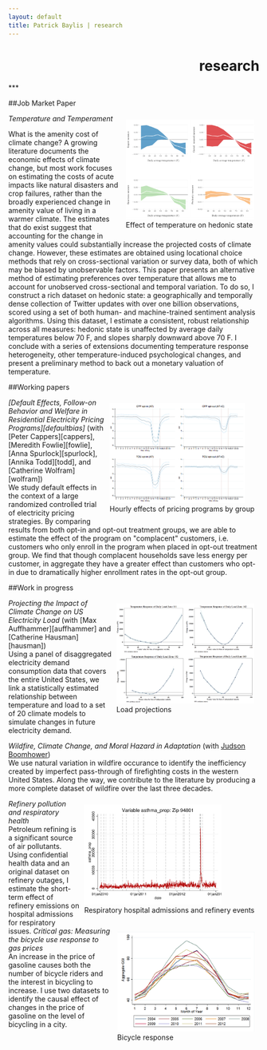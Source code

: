 ```yaml
---
layout: default
title: Patrick Baylis | research
---
```

<h1 align="right">research</h1>
***

<!-- TODO 
- Change the look a bit so that these resemble citations.
- Add links to papers
-->

##Job Market Paper
<figure style="float:right; margin:10px 10px 10px 10px;">
<img src="images/projects/temptemp3.png" title="Temperature and Temperament" height="200" class="shadow" />
  <figcaption>Effect of temperature on hedonic state</figcaption>
</figure> 
<em>Temperature and Temperament</em><br>
<!-- SHORT -->
<!-- Using a geographically and temporally dense corpus of Twitter status updates with nearly half a billion observations, I measure the effect of temperature on human mood, with implications for climate change. -->

<!-- MEDIUM -->
<!-- ? -->

<!-- LONG -->
What is the amenity cost of climate change? A growing literature documents the economic effects of climate change, but most work focuses on estimating the costs of acute impacts like natural disasters and crop failures, rather than the broadly experienced change in amenity value of living in a warmer climate. The estimates that do exist suggest that accounting for the change in amenity values could substantially increase the projected costs of climate change. However, these estimates are obtained using locational choice methods that rely on cross-sectional variation or survey data, both of which may be biased by unobservable factors. This paper presents an alternative method of estimating preferences over temperature that allows me to account for unobserved cross-sectional and temporal variation. To do so, I construct a rich dataset on hedonic state: a geographically and temporally dense collection of Twitter updates with over one billion observations, scored using a set of both human- and machine-trained sentiment analysis algorithms. Using this dataset, I estimate a consistent, robust relationship across all measures: hedonic state is unaffected by average daily temperatures below 70 F, and slopes sharply downward above 70 F. I conclude with a series of extensions documenting temperature response heterogeneity, other temperature-induced psychological changes, and present a preliminary method to back out a monetary valuation of temperature.

##Working papers

<figure style="float:right; margin:10px 10px 10px 10px;">
<img src="images/projects/defaultbias.png" title="Default Bias" height="200" class="shadow" />
  <figcaption>Hourly effects of pricing programs by group</figcaption>
</figure> 
<em>[Default Effects, Follow-on Behavior and Welfare in Residential Electricity Pricing Programs][defaultbias]</em> (with [Peter Cappers][cappers], [Meredith Fowlie][fowlie], [Anna Spurlock][spurlock], [Annika Todd][todd], and [Catherine Wolfram][wolfram])<br>
We study default effects in the context of a large randomized controlled trial of electricity pricing strategies. By comparing results from both opt-in and opt-out treatment groups, we are able to estimate the effect of the program on "complacent" customers, i.e. customers who only enroll in the program when placed in opt-out treatment group. We find that though complacent households save less energy per customer, in aggregate they have a greater effect than customers who opt-in due to dramatically higher enrollment rates in the opt-out group.

<!-- <span id="popup"><em>Critical gas: Measuring the bicycle use response to gas prices</em><img src="images/projects/bike.png" alt="Critical gas" height="360px"/></span><br>
An increase in the price of gasoline causes both the number of bicycle riders and the interest in bicycling to increase. I use two datasets to identify the causal effect of changes in the price of gasoline on the level of bicycling in a city.

Don't include the above unless I have a good, polished WP.
 -->
##Work in progress

<figure style="float:right; margin:10px 10px 10px 10px;">
<img src="images/projects/projectload.png" title="Load projections" height="200" class="shadow" />
  <figcaption>Load projections</figcaption>
</figure> 
<em>Projecting the Impact of Climate Change on US Electricity Load</em> (with [Max Auffhammer][auffhammer] and [Catherine Hausman][hausman])<br>
Using a panel of disaggregated electricity demand consumption data that covers the entire United States, we link a statistically estimated relationship between temperature and load to a set of 20 climate models to simulate changes in future electricity demand.

<span><em>Wildfire, Climate Change, and Moral Hazard in Adaptation</em></span> (with [Judson Boomhower][boomhower])<br>
We use natural variation in wildfire occurance to identify the inefficiency created by imperfect pass-through of firefighting costs in the western United States. Along the way, we contribute to the literature by producing a more complete dataset of wildfire over the last three decades.

<figure style="float:right; margin:10px 10px 10px 10px;">
<img src="images/projects/respHealth.jpg" title="Refinery pollution and respiratory health" height="200" class="shadow" />
  <figcaption>Respiratory hospital admissions and refinery events</figcaption>
</figure> 
<em>Refinery pollution and respiratory health</em><br>
Petroleum refining is a significant source of air pollutants. Using confidential health data and an original dataset on refinery outages, I estimate the short-term effect of refinery emissions on hospital admissions for respiratory issues.  

<figure style="float:right; margin:10px 10px 10px 10px;">
<img src="images/projects/bike.png" title="Bicycle response" height="200" class="shadow" />
  <figcaption>Bicycle response</figcaption>
</figure> 
<em>Critical gas: Measuring the bicycle use response to gas prices</em><br>
An increase in the price of gasoline causes both the number of bicycle riders and the interest in bicycling to increase. I use two datasets to identify the causal effect of changes in the price of gasoline on the level of bicycling in a city.

<!-- Co-author links -->

[auffhammer]: http://www.auffhammer.com/ "Max Auffhammer"
[boomhower]: https://are.berkeley.edu/candidate/Judson-Boomhower "Judson Boomhower"
[cappers]: http://emp.lbl.gov/staff/peter-cappers       "Peter Cappers"
[fowlie]: http://nature.berkeley.edu/~fowlie/  "Meredith Fowlie"
[hausman]: http://fordschool.umich.edu/faculty/catherine-hausman "Catie Hausmn"
[spurlock]: http://eetd.lbl.gov/people/c-anna-spurlock "Anna Spurlock"
[todd]: http://www.annikatodd.com/ "Annika Todd"
[wolfram]: http://facultybio.haas.berkeley.edu/faculty-list/wolfram-catherine "Catherine Wolfram"

<!-- Paper links -->
[defaultbias]: http://conference.nber.org/confer//2015/SI2015/EEE/Cappers_Fowlie_Spurlock_Todd_Wolfram_Baylis.pdf


